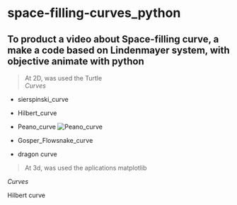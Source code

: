 # space-filling-curves_python

## To product a video about Space-filling curve, a make a code based on  Lindenmayer system, with objective animate with python  


>At 2D, was used the Turtle    
*Curves* 

- sierspinski_curve

- Hilbert_curve 

- Peano_curve ![Peano_curve](https://user-images.githubusercontent.com/99839465/196053748-82ab6283-ed5d-4b40-b444-6f5ea853b144.GIF)
- Gosper_Flowsnake_curve 	
- dragon curve  
> At 3d, was used the aplications matplotlib    

*Curves*

Hilbert curve

